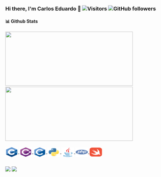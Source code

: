 ### Hi there, I'm Carlos Eduardo 👋 ![Visitors](https://visitor-badge.glitch.me/badge?page_id=eduardocesb&&left_color=purple&right_color=green) ![GitHub followers](https://img.shields.io/github/followers/eduardocesb?style=social)

#### 📊 Github Stats
 <div>
  <a href="https://github.com/eduardocesb">
  <img height="170em" width="400em" src="https://github-readme-stats.vercel.app/api?username=eduardocesb&show_icons=true&theme=ocean_dark&include_all_commits=true&count_private=true"/>
  <img height="170em" width="400em" src="https://github-readme-stats.vercel.app/api/top-langs/?username=eduardocesb&show_icons=true&theme=ocean_dark&include_all_commits=true&count_private=true&layout=compact&langs_count=10"/>
  </div>
  <div style="display: inline_block"><br>
  <img align="center" alt="Cplusplus" height="30" width="40" src="https://raw.githubusercontent.com/devicons/devicon/master/icons/cplusplus/cplusplus-original.svg">
  <img align="center" alt="Typescript" height="30" width="40" src="https://raw.githubusercontent.com/devicons/devicon/master/icons/csharp/csharp-original.svg">
  <img align="center" alt="C" height="30" width="40" src="https://raw.githubusercontent.com/devicons/devicon/master/icons/c/c-original.svg">
  <img align="center" alt="Python" height="30" width="40" src="https://raw.githubusercontent.com/devicons/devicon/master/icons/python/python-original.svg">
  <img align="center" alt="Java" height="30" width="40" src="https://raw.githubusercontent.com/devicons/devicon/master/icons/java/java-original.svg">
  <img align="center" alt="Java" height="30" width="40" src="https://raw.githubusercontent.com/devicons/devicon/master/icons/php/php-plain.svg">
  <img align="center" alt="Haskell" height="30" width="40" src="https://raw.githubusercontent.com/devicons/devicon/master/icons/swift/swift-original.svg">
</div>

##
 
<div> 
  <a href="https://instagram.com/eduardocesb" target="_blank"><img src="https://img.shields.io/badge/-Instagram-%23E4405F?style=for-the-badge&logo=instagram&logoColor=white" target="_blank"></a>
  <a href="https://www.linkedin.com/in/eduardocesb" target="_blank"><img src="https://img.shields.io/badge/-LinkedIn-%230077B5?style=for-the-badge&logo=linkedin&logoColor=white" target="_blank"></a> 
 
 </div>
  
<!-- ![Anurag's GitHub stats](https://github-readme-stats.vercel.app/api?username=eduardocesb&count_private=true&theme=synthwave&include_all_commits=true&show_icons) -->
<!-- ![Top Langs](https://github-readme-stats.vercel.app/api/top-langs/?username=eduardocesb&layout=compact&count_private=true&show_icons=true&theme=synthwave) -->
